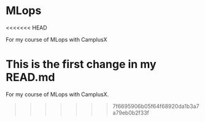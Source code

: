 # MLops
<<<<<<< HEAD

For my course of MLops with CamplusX

This is the first change in my READ.md
=======
For my course of MLops with CamplusX.
>>>>>>> 7f6695906b05f64f68920da1b3a7a79eb0b2f33f
